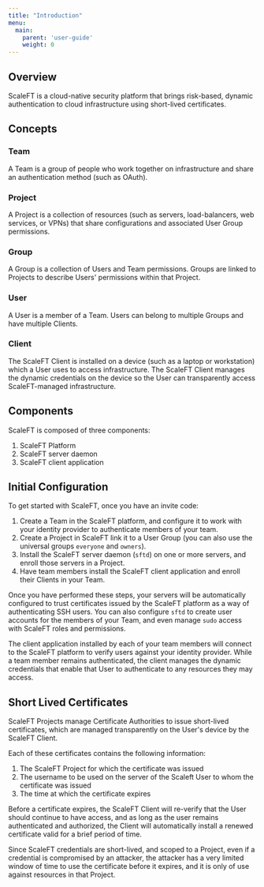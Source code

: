 ```yaml
---
title: "Introduction"
menu:
  main:
    parent: 'user-guide'
    weight: 0
---
```


## Overview

ScaleFT is a cloud-native security platform that brings risk-based, dynamic authentication to cloud infrastructure using short-lived certificates.

## Concepts

### Team

A Team is a group of people who work together on infrastructure and share an authentication method (such as OAuth).

### Project

A Project is a collection of resources (such as servers, load-balancers, web services, or VPNs) that share configurations and associated User Group permissions.

### Group

A Group is a collection of Users and Team permissions. Groups are linked to Projects to describe Users' permissions within that Project.

### User

A User is a member of a Team. Users can belong to multiple Groups and have multiple Clients.

### Client

The ScaleFT Client is installed on a device (such as a laptop or workstation) which a User uses to access infrastructure. The ScaleFT Client manages the dynamic credentials on the device so the User can transparently access ScaleFT-managed infrastructure.

## Components

ScaleFT is composed of three components:

1. ScaleFT Platform
2. ScaleFT server daemon
3. ScaleFT client application

## Initial Configuration

To get started with ScaleFT, once you have an invite code:

1. Create a Team in the ScaleFT platform, and configure it to work with your identity provider to authenticate members of your team.
2. Create a Project in ScaleFT link it to a User Group (you can also use the universal groups `everyone` and `owners`).
3. Install the ScaleFT server daemon (`sftd`) on one or more servers, and enroll those servers in a Project.
4. Have team members install the ScaleFT client application and enroll their Clients in your Team.

Once you have performed these steps, your servers will be automatically configured to trust certificates issued by the ScaleFT platform as a way of authenticating SSH users. You can also configure `sftd` to create user accounts for the members of your Team, and even manage `sudo` access with ScaleFT roles and permissions.

The client application installed by each of your team members will connect to the ScaleFT platform to verify users against your identity provider. While a team member remains authenticated, the client manages the dynamic credentials that enable that User to authenticate to any resources they may access.

## Short Lived Certificates

ScaleFT Projects manage Certificate Authorities to issue short-lived certificates, which are managed transparently on the User's device by the ScaleFT Client.

Each of these certificates contains the following information:

1. The ScaleFT Project for which the certificate was issued
2. The username to be used on the server of the Scaleft User to whom the certificate was issued
3. The time at which the certificate expires

Before a certificate expires, the ScaleFT Client will re-verify that the User should continue to have access, and as long as the user remains authenticated and authorized, the Client will automatically install a renewed certificate valid for a brief period of time.

Since ScaleFT credentials are short-lived, and scoped to a Project, even if a credential is compromised by an attacker, the attacker has a very limited window of time to use the certificate before it expires, and it is only of use against resources in that Project.


